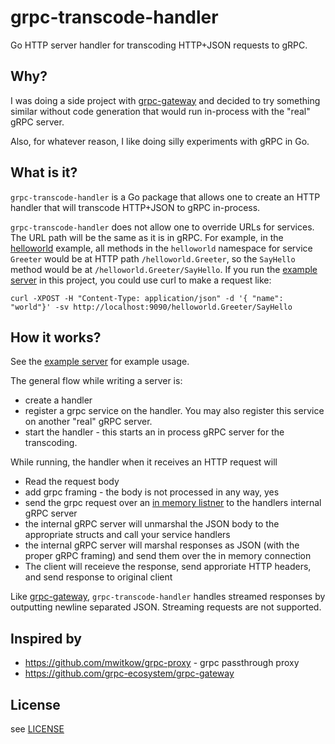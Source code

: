 # grpc-transcode-handler

Go HTTP server handler for transcoding HTTP+JSON requests to gRPC.

## Why?

I was doing a side project with [grpc-gateway](https://github.com/grpc-ecosystem/grpc-gateway) and decided to try something similar without code generation that would run in-process with the "real" gRPC server.

Also, for whatever reason, I like doing silly experiments with gRPC in Go.

## What is it?

`grpc-transcode-handler` is a Go package that allows one to create an HTTP handler that will transcode HTTP+JSON
to gRPC in-process.

`grpc-transcode-handler` does not allow one to override URLs for services.  The URL path will be the same as it is in gRPC. For example,
in the [helloworld](https://github.com/grpc/grpc-go/blob/master/examples/helloworld/helloworld/helloworld.proto) example, all methods in the
`helloworld` namespace for service `Greeter` would be at HTTP path `/helloworld.Greeter`, so the `SayHello` method would be at `/helloworld.Greeter/SayHello`.  If you run the [example server](./example/server) in this project, you could use curl to make a request like:

```
curl -XPOST -H "Content-Type: application/json" -d '{ "name": "world"}' -sv http://localhost:9090/helloworld.Greeter/SayHello
```

## How it works?

See the [example server](./example/server/server.go) for example usage.

The general flow while writing a server is:

* create a handler
* register a grpc service on the handler. You may also register this service on another "real" gRPC server.
* start the handler - this starts an in process gRPC server for the transcoding.

While running, the handler when it receives an HTTP request will

* Read the request body
* add grpc framing - the body is not processed in any way, yes
* send the grpc request over an [in memory listner](https://github.com/akutz/memconn) to the handlers internal gRPC server
* the internal gRPC server will unmarshal the JSON body to the appropriate structs and call your service handlers
* the internal gRPC server will marshal responses as JSON (with the proper gRPC framing) and send them over the in memory connection
* The client will receieve the response, send approriate HTTP headers, and send response to original client

Like [grpc-gateway](https://github.com/grpc-ecosystem/grpc-gateway), `grpc-transcode-handler` handles streamed responses by outputting newline separated JSON. Streaming requests are not supported.

## Inspired by

* https://github.com/mwitkow/grpc-proxy - grpc passthrough proxy
* https://github.com/grpc-ecosystem/grpc-gateway

## License

see [LICENSE](./LICENSE)

